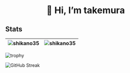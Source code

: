 <h1 align="center">👋 Hi, I’m takemura</h1>

## Stats
| <img align="center" src="https://github-readme-stats.vercel.app/api/top-langs/?username=shikano35&show_icons=true&hide_border=true&layout=compact" alt="shikano35" /> | <img align="center" src="https://github-readme-stats.vercel.app/api?username=shikano35&layout=compact&locale=en&hide_border=true" alt="shikano35"/> |
| ------------- | ------------- |

![trophy](https://github-profile-trophy.vercel.app/?username=shikano35)

![GitHub Streak](https://streak-stats.demolab.com/?user=shikano35)
